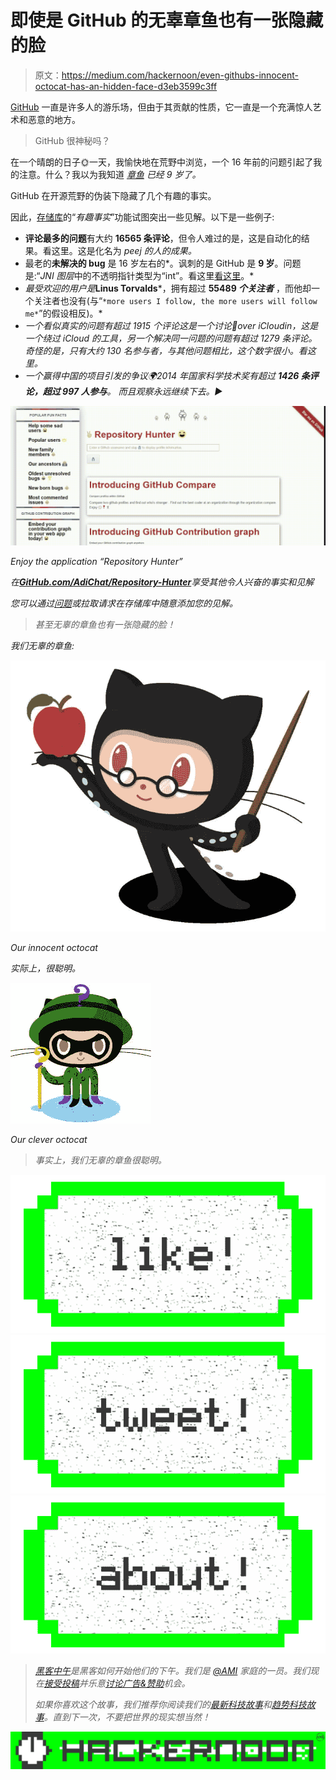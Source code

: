 # 即使是 GitHub 的无辜章鱼也有一张隐藏的脸

> 原文：<https://medium.com/hackernoon/even-githubs-innocent-octocat-has-an-hidden-face-d3eb3599c3ff>

[GitHub](https://hackernoon.com/tagged/github) 一直是许多人的游乐场，但由于其贡献的性质，它一直是一个充满惊人艺术和恶意的地方。

> GitHub 很神秘吗？

在一个晴朗的日子🌞一天，我愉快地在荒野中浏览，一个 16 年前的问题引起了我的注意。什么？我以为我知道 [*章鱼*](https://hackernoon.com/tagged/octocat) *已经 9 岁了。*

GitHub 在开源荒野的伪装下隐藏了几个有趣的事实。

因此，[存储库](https://github.com/AdiChat/Repository-Hunter)的“*有趣事实*”功能试图突出一些见解。以下是一些例子:

*   **评论最多的问题**有大约 **16565 条评论**，但令人难过的是，这是自动化的结果。看这里。这是化名为 *peej 的人的成果。*
*   最老的**未解决的 bug** 是 16 岁左右的*。讽刺的是 GitHub 是 **9 岁**。问题是:“*JNI 图层*中的不透明指针类型为“int”。看这里[看这里](https://github.com/cyrusimap/cyrus-sasl/issues/25)。*
*   *最受欢迎的用户是***Linus Torvalds***，拥有超过 **55489 *个关注者*** ，而他却一个关注者也没有(与“`*more users I follow, the more users will follow me*`”的假设相反)。*
*   *一个看似真实的问题有超过 1915 个评论这是一个讨论💭over iCloudin，这是一个绕过 iCloud 的工具，另一个解决同一问题的问题有超过 1279 条评论。奇怪的是，只有大约 130 名参与者，与其他问题相比，这个数字很小。看这里。*
*   *一个赢得中国的项目引发的争议🌍2014 年国家科学技术奖有超过 **1426 条评论，超过 997 人参与**。
    而且观察永远继续下去。▶️*

*![](img/4ef4ca69082a5de6b77016634dfd02dc.png)*

*Enjoy the application “Repository Hunter”*

*在[**GitHub.com/AdiChat/Repository-Hunter**](https://github.com/AdiChat/Repository-Hunter)享受其他令人兴奋的事实和见解*

*您可以通过[问题](https://github.com/AdiChat/Repository-Hunter/issues/new)或拉取请求在存储库中随意添加您的见解。*

> *甚至无辜的章鱼也有一张隐藏的脸！*

*我们无辜的章鱼:*

*![](img/c0e53ba6edac6bfdf5f1bb4bda2865d7.png)*

*Our innocent octocat*

*实际上，很聪明。*

*![](img/653a17cdf66e757e195ae316fbf6d43b.png)*

*Our clever octocat*

> *事实上，我们无辜的章鱼很聪明。*

*[![](img/50ef4044ecd4e250b5d50f368b775d38.png)](http://bit.ly/HackernoonFB)**[![](img/979d9a46439d5aebbdcdca574e21dc81.png)](https://goo.gl/k7XYbx)**[![](img/2930ba6bd2c12218fdbbf7e02c8746ff.png)](https://goo.gl/4ofytp)*

> *[黑客中午](http://bit.ly/Hackernoon)是黑客如何开始他们的下午。我们是 [@AMI](http://bit.ly/atAMIatAMI) 家庭的一员。我们现在[接受投稿](http://bit.ly/hackernoonsubmission)并乐意[讨论广告&赞助](mailto:partners@amipublications.com)机会。*
> 
> *如果你喜欢这个故事，我们推荐你阅读我们的[最新科技故事](http://bit.ly/hackernoonlatestt)和[趋势科技故事](https://hackernoon.com/trending)。直到下一次，不要把世界的现实想当然！*

*![](img/be0ca55ba73a573dce11effb2ee80d56.png)*